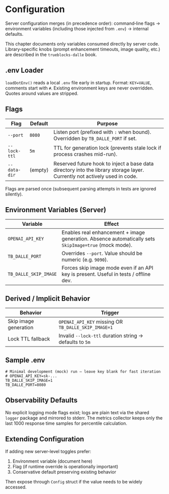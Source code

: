 # Configuration

Server configuration merges (in precedence order): command‑line flags → environment variables (including those injected from `.env`) → internal defaults.

This chapter documents only variables consumed directly by server code. Library‑specific knobs (prompt enhancement timeouts, image quality, etc.) are described in the `trueblocks-dalle` book.

## .env Loader
`loadDotEnv()` reads a local `.env` file early in startup. Format: `KEY=VALUE`, comments start with `#`. Existing environment keys are never overridden. Quotes around values are stripped.

## Flags
| Flag | Default | Purpose |
|------|---------|---------|
| `--port` | `8080` | Listen port (prefixed with `:` when bound). Overridden by `TB_DALLE_PORT` if set. |
| `--lock-ttl` | `5m` | TTL for generation lock (prevents stale lock if process crashes mid-run). |
| `--data-dir` | (empty) | Reserved future hook to inject a base data directory into the library storage layer. Currently not actively used in code. |

Flags are parsed once (subsequent parsing attempts in tests are ignored silently).

## Environment Variables (Server)
| Variable | Effect |
|----------|--------|
| `OPENAI_API_KEY` | Enables real enhancement + image generation. Absence automatically sets `SkipImage=true` (mock mode). |
| `TB_DALLE_PORT` | Overrides `--port`. Value should be numeric (e.g. `9090`). |
| `TB_DALLE_SKIP_IMAGE` | Forces skip image mode even if an API key is present. Useful in tests / offline dev. |

## Derived / Implicit Behavior
| Behavior | Trigger |
|----------|---------|
| Skip image generation | `OPENAI_API_KEY` missing OR `TB_DALLE_SKIP_IMAGE=1` |
| Lock TTL fallback | Invalid `--lock-ttl` duration string → defaults to `5m` |

## Sample .env
```dotenv
# Minimal development (mock) run – leave key blank for fast iteration
# OPENAI_API_KEY=sk-...
TB_DALLE_SKIP_IMAGE=1
TB_DALLE_PORT=8080
```

## Observability Defaults
No explicit logging mode flags exist; logs are plain text via the shared `logger` package and mirrored to stderr. The metrics collector keeps only the last 1000 response time samples for percentile calculation.

## Extending Configuration
If adding new server-level toggles prefer:
1. Environment variable (document here)
2. Flag (if runtime override is operationally important)
3. Conservative default preserving existing behavior

Then expose through `Config` struct if the value needs to be widely accessed.
